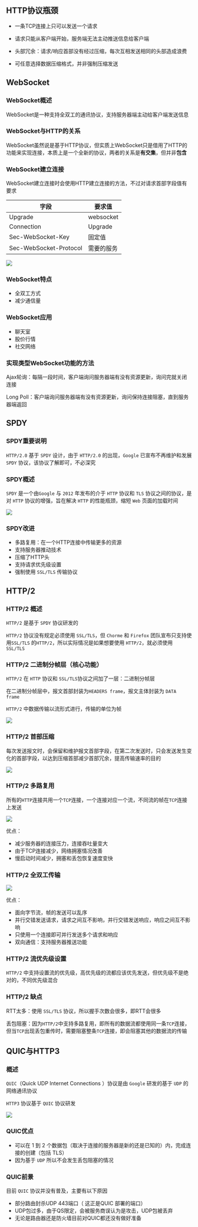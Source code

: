 ## HTTP协议瓶颈

* 一条TCP连接上只可以发送一个请求

* 请求只能从客户端开始，服务端无法主动推送信息给客户端


* 头部冗余：请求/响应首部没有经过压缩，每次互相发送相同的头部造成浪费
* 可任意选择数据压缩格式，并非强制压缩发送



## WebSocket

### WebSocket概述

WebSocket是一种支持全双工的通讯协议，支持服务器端主动给客户端发送信息

### WebSocket与HTTP的关系

WebSocket虽然说是基于HTTP协议，但实质上WebSocket只是借用了HTTP的功能来实现连接，本质上是一个全新的协议，两者的关系是**有交集**，但并非**包含**

### WebSocket建立连接

WebSocket建立连接时会使用HTTP建立连接的方法，不过对请求首部字段值有要求

| 字段                   | 要求值     |
| ---------------------- | ---------- |
| Upgrade                | websocket  |
| Connection             | Upgrade    |
| Sec-WebSocket-Key      | 固定值     |
| Sec-WebSocket-Protocol | 需要的服务 |

![](./images/image-20200814032906637.png)

### WebSocket特点

* 全双工方式
* 减少通信量

### WebSocket应用

* 聊天室
* 股价行情
* 社交网络

### 实现类型WebSocket功能的方法

Ajax轮询：每隔一段时间，客户端询问服务器端有没有资源更新，询问完就关闭连接

Long Poll：客户端询问服务器端有没有资源更新，询问保持连接阻塞，直到服务器端返回



## SPDY

### SPDY重要说明

`HTTP/2.0` 基于 `SPDY` 设计，由于 `HTTP/2.0` 的出现，`Google` 已宣布不再维护和发展 `SPDY` 协议，该协议了解即可，不必深究

### SPDY概述

`SPDY` 是一个由`Google` 与 `2012` 年发布的介于 `HTTP` 协议和 `TLS` 协议之间的协议，是对 `HTTP` 协议的增强，旨在解决 `HTTP` 的性能瓶颈，缩短 `Web` 页面的加载时间

![](./images/image-20200814032924040.png)

### SPDY改进

* 多路复用：在一个HTTP连接中传输更多的资源
* 支持服务器推动技术
* 压缩了HTTP头
* 支持请求优先级设置
* 强制使用 `SSL/TLS` 传输协议



## HTTP/2

### HTTP/2 概述

`HTTP/2` 是基于 `SPDY` 协议研发的

`HTTP/2` 协议没有规定必须使用 `SSL/TLS`，但 `Chorme` 和 `Firefox` 团队宣布只支持使用`SSL/TLS` 的`HTTP/2`，所以实际情况是如果想要使用 `HTTP/2`，就必须使用 `SSL/TLS`

### HTTP/2 二进制分帧层（核心功能）

`HTTP/2` 在 `HTTP` 协议和 `SSL/TLS`协议之间加了一层：二进制分帧层

在二进制分帧层中，报文首部封装为`HEADERS frame`，报文主体封装为 `DATA frame`

`HTTP/2` 中数据传输以流形式进行，传输的单位为帧

![](./images/image-20200814032943207.png)

### HTTP/2 首部压缩

每次发送报文时，会保留和维护报文首部字段，在第二次发送时，只会发送发生变化的首部字段，以达到压缩首部减少首部冗余，提高传输速率的目的

![](./images/image-20200814033001647.png)

### HTTP/2 多路复用

所有的`HTTP`连接共用一个`TCP`连接，一个连接对应一个流，不同流的帧在`TCP`连接上发送

![](./images/image-20200814033017093.png)

优点：

* 减少服务器的连接压力，连接吞吐量变大
* 由于TCP连接减少，网络拥塞情况改善
* 慢启动时间减少，拥塞和丢包恢复速度变快

### HTTP/2 全双工传输

![](./images/image-20200814033030618.png)

优点：

* 面向字节流，帧的发送可以乱序
* 并行交错发送请求，请求之间互不影响，并行交错发送响应，响应之间互不影响
* 只使用一个连接即可并行发送多个请求和响应
* 双向通信：支持服务器推送功能

### HTTP/2 流优先级设置

`HTTP/2` 中支持设置流的优先级，高优先级的流都应该优先发送，但优先级不是绝对的，不同优先级混合

### HTTP/2 缺点

RTT太多：使用 `SSL/TLS` 协议，所以握手次数会很多，即RTT会很多

丢包阻塞：因为`HTTP/2`中支持多路复用，即所有的数据流都使用同一条`TCP`连接，但当`TCP`出现丢包重传时，需要阻塞整条`TCP`连接，即会阻塞其他的数据流的传输



## QUIC与HTTP3

### 概述

`QUIC`（Quick UDP Internet Connections ）协议是由 `Google` 研发的基于 `UDP` 的网络通讯协议

`HTTP3` 协议基于 `QUIC` 协议研发

![](./images/image-20200814033052095.png)

### QUIC优点

* 可以在 1 到 2 个数据包（取决于连接的服务器是新的还是已知的）内，完成连接的创建（包括 TLS）
* 因为基于 `UDP` 所以不会发生丢包阻塞的情况

### QUIC前景

目前 `QUIC` 协议并没有普及，主要有以下原因

* 部分路由封杀UDP 443端口（ 这正是QUIC 部署的端口）
* UDP包过多，由于QS限定，会被服务商误认为是攻击，UDP包被丢弃
* 无论是路由器还是防火墙目前对QUIC都还没有做好准备


